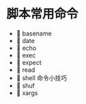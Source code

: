 # 脚本常用命令

* 📄 basename
* 📄 date
* 📄 echo
* 📄 exec
* 📄 expect
* 📄 read
* 📄 shell 命令小技巧
* 📄 shuf
* 📄 xargs

　　‍
